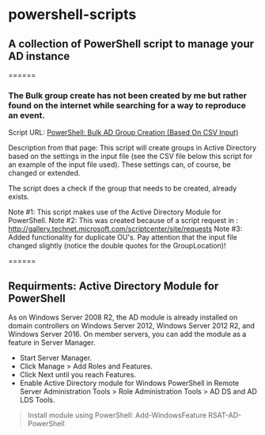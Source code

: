 # powershell-scripts


## A collection of PowerShell script to manage your AD instance
======

### The Bulk group create has not been created by me but rather found on the internet while searching for a way to reproduce an event.

Script URL: [PowerShell: Bulk AD Group Creation (Based On CSV Input)](https://gallery.technet.microsoft.com/scriptcenter/PowerShell-Bulk-AD-Group-4d873f35)



Description from that page:
This script will create groups in Active Directory based on the settings in the input file (see the CSV file below this script for an example of the input file used). These settings can, of course, be changed or extended.

The script does a check if the group that needs to be created, already exists.

Note #1: This script makes use of the Active Directory Module for PowerShell.
Note #2: This was created because of a script request in : http://gallery.technet.microsoft.com/scriptcenter/site/requests
Note #3: Added functionality for duplicate OU's. Pay attention that the input file changed slightly (notice the double quotes for the GroupLocation)!

======

## Requirments: Active Directory Module for PowerShell

As on Windows Server 2008 R2, the AD module is already installed on domain controllers on Windows Server 2012, Windows Server 2012 R2, and Windows Server 2016. On member servers, you can add the module as a feature in Server Manager.

   * Start Server Manager.
   * Click Manage > Add Roles and Features.
   * Click Next until you reach Features.
   * Enable Active Directory module for Windows PowerShell in Remote Server Administration Tools > Role Administration Tools > AD DS and AD LDS Tools.
   
> Install module using PowerShell: Add-WindowsFeature RSAT-AD-PowerShell
